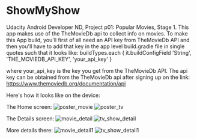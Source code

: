# ShowMyShow
Udacity Android Developer ND, Project p01: Popular Movies, Stage 1. This app makes use of the TheMovieDb api to collect info on movies.
To make this App build, you'll first of all need an API key from TheMovieDb API and then you'll have to add that key in the app level
build.gradle file in single quotes such that it looks like: 
 buildTypes.each {
        it.buildConfigField 'String', 'THE_MOVIEDB_API_KEY', 'your_api_key'
    }
    
where your_api_key is the key you get from the TheMovieDb API.
The api key can be obtained from the TheMovieDb api after signing up on the link: https://www.themoviedb.org/documentation/api

Here's how it looks like on the device:

The Home screen: 
![poster_movie](https://cloud.githubusercontent.com/assets/8430154/21229439/9a62927c-c307-11e6-9883-c1b97500284d.png)  ![poster_tv](https://cloud.githubusercontent.com/assets/8430154/21229450/a2c0e022-c307-11e6-9f94-78e35640ef99.png)


The Details screen: 
![movie_detail](https://cloud.githubusercontent.com/assets/8430154/21229460/addaaac4-c307-11e6-9968-fb172d748352.png)  ![tv_show_detail](https://cloud.githubusercontent.com/assets/8430154/21229473/b654f56a-c307-11e6-8bd6-e7ddc83e689a.png)


More details there:
![movie_detail1](https://cloud.githubusercontent.com/assets/8430154/21229469/b270ce06-c307-11e6-9e6b-5edd2dd80953.png) ![tv_show_detail1](https://cloud.githubusercontent.com/assets/8430154/21229476/ba2f4f14-c307-11e6-81d0-e7bf317997e7.png)
